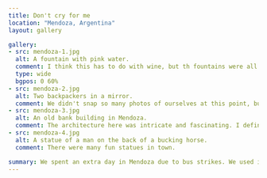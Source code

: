 ```yaml
---
title: Don't cry for me
location: "Mendoza, Argentina"
layout: gallery

gallery:
- src: mendoza-1.jpg
  alt: A fountain with pink water.
  comment: I think this has to do with wine, but th fountains were all pink when we walked around.
  type: wide
  bgpos: 0 60%
- src: mendoza-2.jpg
  alt: Two backpackers in a mirror.
  comment: We didn't snap so many photos of ourselves at this point, but this is one of my favorites and I'm glad I convinced Karin to take it.
- src: mendoza-3.jpg
  alt: An old bank building in Mendoza.
  comment: The architecture here was intricate and fascinating. I definitely saw the Spanish influence.
- src: mendoza-4.jpg
  alt: A statue of a man on the back of a bucking horse.
  comment: There were many fun statues in town.

summary: We spent an extra day in Mendoza due to bus strikes. We used it well, finding a beautiful hotel and exploring more of the downtown area.
---
```


